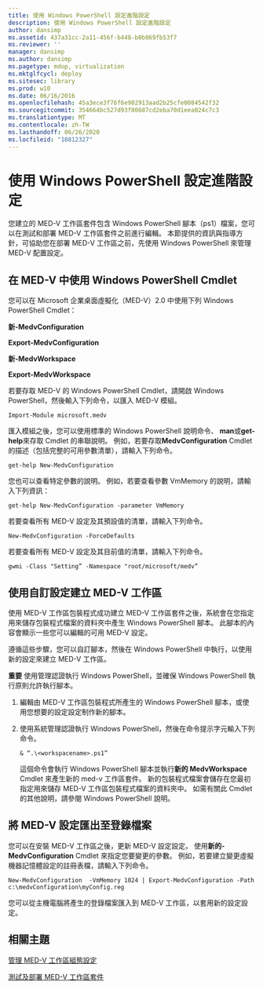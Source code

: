 ```yaml
---
title: 使用 Windows PowerShell 設定進階設定
description: 使用 Windows PowerShell 設定進階設定
author: dansimp
ms.assetid: 437a31cc-2a11-456f-b448-b0b869fb53f7
ms.reviewer: ''
manager: dansimp
ms.author: dansimp
ms.pagetype: mdop, virtualization
ms.mktglfcycl: deploy
ms.sitesec: library
ms.prod: w10
ms.date: 06/16/2016
ms.openlocfilehash: 45a3ece3f76f6e982913aad2b25cfe0084542f32
ms.sourcegitcommit: 354664bc527d93f80687cd2eba70d1eea024c7c3
ms.translationtype: MT
ms.contentlocale: zh-TW
ms.lasthandoff: 06/26/2020
ms.locfileid: "10812327"
---
```

# 使用 Windows PowerShell 設定進階設定


您建立的 MED-V 工作區套件包含 Windows PowerShell 腳本（ps1）檔案，您可以在測試和部署 MED-V 工作區套件之前進行編輯。 本節提供的資訊與指導方針，可協助您在部署 MED-V 工作區之前，先使用 Windows PowerShell 來管理 MED-V 配置設定。

## 在 MED-V 中使用 Windows PowerShell Cmdlet


您可以在 Microsoft 企業桌面虛擬化（MED-V）2.0 中使用下列 Windows PowerShell Cmdlet：

**新-MedvConfiguration**

**Export-MedvConfiguration**

**新-MedvWorkspace**

**Export-MedvWorkspace**

若要存取 MED-V 的 Windows PowerShell Cmdlet，請開啟 Windows PowerShell，然後輸入下列命令，以匯入 MED-V 模組。

``` syntax
Import-Module microsoft.medv
```

匯入模組之後，您可以使用標準的 Windows PowerShell 說明命令、 **man**或**get-help**來存取 Cmdlet 的串聯說明。 例如，若要存取**MedvConfiguration** Cmdlet 的描述（包括完整的可用參數清單），請輸入下列命令。

``` syntax
get-help New-MedvConfiguration
```

您也可以查看特定參數的說明。 例如，若要查看參數 VmMemory 的說明，請輸入下列資訊：

``` syntax
get-help New-MedvConfiguration -parameter VmMemory
```

若要查看所有 MED-V 設定及其預設值的清單，請輸入下列命令。

``` syntax
New-MedvConfiguration -ForceDefaults
```

若要查看所有 MED-V 設定及其目前值的清單，請輸入下列命令。

``` syntax
gwmi -Class "Setting” -Namespace "root/microsoft/medv”
```

## 使用自訂設定建立 MED-V 工作區


使用 MED-V 工作區包裝程式成功建立 MED-V 工作區套件之後，系統會在您指定用來儲存包裝程式檔案的資料夾中產生 Windows PowerShell 腳本。 此腳本的內容會顯示一些您可以編輯的可用 MED-V 設定。

遵循這些步驟，您可以自訂腳本，然後在 Windows PowerShell 中執行，以使用新的設定來建立 MED-V 工作區。

**重要** 使用管理認證執行 Windows PowerShell，並確保 Windows PowerShell 執行原則允許執行腳本。

1.  編輯由 MED-V 工作區包裝程式所產生的 Windows PowerShell 腳本，或使用您想要的設定設定制作新的腳本。

2.  使用系統管理認證執行 Windows PowerShell，然後在命令提示字元輸入下列命令。

    ``` syntax
    & “.\<workspacename>.ps1”
    ```

    這個命令會執行 Windows PowerShell 腳本並執行**新的 MedvWorkspace** Cmdlet 來產生新的 med-v 工作區套件。 新的包裝程式檔案會儲存在您最初指定用來儲存 MED-V 工作區包裝程式檔案的資料夾中。 如需有關此 Cmdlet 的其他說明，請參閱 Windows PowerShell 說明。

 

## 將 MED-V 設定匯出至登錄檔案


您可以在安裝 MED-V 工作區之後，更新 MED-V 設定設定。 使用**新的-MedvConfiguration** Cmdlet 來指定您要變更的參數。 例如，若要建立變更虛擬機器記憶體設定的註冊表檔，請輸入下列命令。

``` syntax
New-MedvConfiguration  -VmMemory 1024 | Export-MedvConfiguration -Path c:\medvConfiguration\myConfig.reg
```

您可以從主機電腦將產生的登錄檔案匯入到 MED-V 工作區，以套用新的設定設定。

## 相關主題


[管理 MED-V 工作區組態設定](managing-med-v-workspace-configuration-settings.md)

[測試及部署 MED-V 工作區套件](test-and-deploy-the-med-v-workspace-package.md)

 

 





